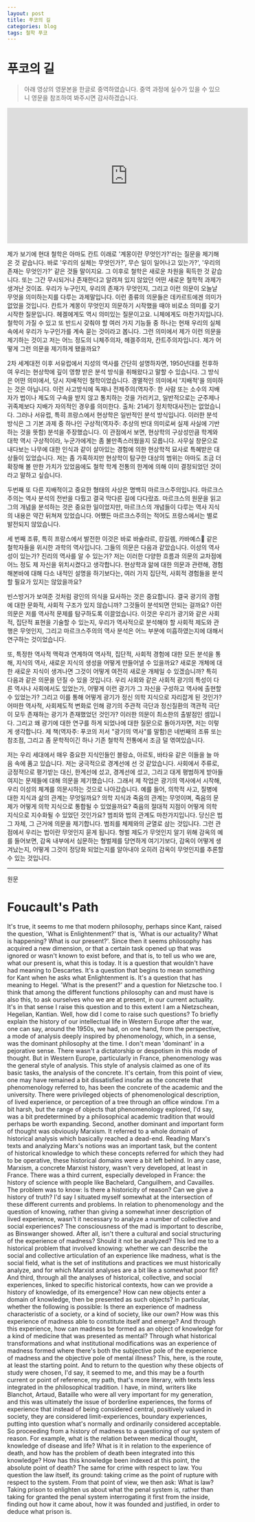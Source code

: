```yaml
---
layout: post
title: 푸코의 길
categories: blog
tags: 철학 푸코
---
```


푸코의 길
======
> 아래 영상의 영문본을 한글로 중역하였습니다. 중역 과정에 실수가 있을 수 있으니 영문을 참조하여 봐주시면 감사하겠습니다. 


<iframe width="560" height="315" src="https://www.youtube.com/embed/gNQWAh4tvb4" frameborder="0" allow="accelerometer; autoplay; encrypted-media; gyroscope; picture-in-picture" allowfullscreen></iframe>

제가 보기에 현대 철학은 아마도 칸트 이래로 '계몽이란 무엇인가?'라는 질문을 제기해온 것 같습니다. 바로 '우리의 실체는 무엇인가?', 무슨 일이 일어나고 있는가?', '우리의 존재는 무엇인가?' 같은 것들 말이지요. 그 이후로 철학은 새로운 차원을 획득한 것 같습니다. 또는 그간 무시되거나 존재한다고 알려져 있지 않았던 어떤 새로운 철학적 과제가 생겨난 것이죠. 우리가 누구인지, 우리의 존재가 무엇인지, 그리고 이런 의문이 오늘날 무엇을 의미하는지를 다루는 과제말입니다. 이런 종류의 의문들은 데카르트에겐 의미가 없었을 것입니다. 칸트가 계몽이 무엇인지 의문하기 시작했을 때야 비로소 의미를 갖기 시작한 질문입니다. 헤겔에게도 역시 의미있는 질문이고요. 니체에게도 마찬가지입니다. 철학이 가질 수 있고 또 반드시 갖춰야 할 여러 가지 기능들 중 하나는 현재 우리의 실체 속에서 우리가 누구인가를 계속 묻는 것이라고 봅니다. 그런 의미에서 제가 이런 의문을 제기하는 것이고 저는 어느 정도의 니체주의자, 헤겔주의자, 칸트주의자입니다. 제가 어떻게 그런 의문을 제기하게 됐을까요? 

2차 세계대전 이후 서유럽에서 지성의 역사를 간단히 설명하자면, 1950년대를 전후하여 우리는 현상학에 깊이 영향 받은 분석 방식을 취해왔다고 말할 수 있습니다. 그 방식은 어떤 의미에서, 당시 지배적인 철학이었습니다. 경멸적인 의미에서 '지배적'을 의미하는 것은 아닙니다. 이런 사고방식에 독재나 전제주의(역자주: 한 사람 또는 소수의 지배자가 법이나 제도의 구속을 받지 않고 통치하는 것을 가리키고, 일반적으로는 군주제나 귀족제보다 지배가 자의적인 경우를 의미한다. 출처: 21세기 정치학대사전)는 없었습니다. 그러나 서유럽, 특히 프랑스에서 현상학은 일반적인 분석 방식입니다. 이러한 분석 방식은 그 기본 과제 중 하나인 구상적(역자주: 추상의 반대 의미로써 실제 사실에 기반하는 것을 뜻함) 분석을 주장했습니다. 이 관점에서 보면, 현상학의 구상성만큼 학계와 대학 역시 구상적이라, 누군가에게는 좀 불만족스러웠을지 모릅니다. 사무실 창문으로 내다보는 나무에 대한 인식과 같이 살아있는 경험에 의한 현상학적 묘사로 특혜받은 대상들이 있었습니다. 저는 좀 가혹하지만 현상학이 탐구한 대상의 범위는 아마도 조금 더 확장해 볼 만한 가치가 있었음에도 철학 학계 전통의 한계에 의해 이미 결정되었던 것이라고 말하고 싶습니다. 

두번째 또 다른 지배적이고 중요한 형태의 사상은 명백히 마르크스주의입니다. 마르크스주의는 역사 분석의 전반을 다뤘고 결국 막다른 길에 다다랐죠. 마르크스의 원문을 읽고 그의 개념을 분석하는 것은 중요한 일이었지만, 마르크스의 개념들이 다루는 역사 지식의 내용은 약간 뒤쳐져 있었습니다. 어쨌든 마르크스주의는 적어도 프랑스에서는 별로 발전되지 않았습니다. 

세 번째 조류, 특히 프랑스에서 발전한 이것은 바로 바슐라르, 캉길렘, 카바예스 같은 철학자들을 위시한 과학의 역사입니다. 그들의 의문은 다음과 같았습니다. 이성의 역사성이 있는가? 진리의 역사를 알 수 있는가? 저는 이러한 다양한 흐름과 의문의 교차점에 어느 정도 제 자신을 위치시켰다고 생각합니다. 현상학과 앎에 대한 의문과 관련해, 경험해본바에 대해 다소 내적인 설명을 하기보다는, 여러 가지 집단적, 사회적 경험들을 분석할 필요가 있지는 않았을까요? 

빈스방거가 보여준 것처럼 광인의 의식을 묘사하는 것은 중요합니다. 결국 광기의 경험에 대한 문화적, 사회적 구조가 있지 않습니까? 그것들이 분석되면 안되는 걸까요? 이런 의문은 저를 역사적 문제를 탐구하도록 이끌었습니다. 이것은 우리가 광기와 같은 사회적, 집단적 표현을 기술할 수 있는지, 우리가 역사적으로 분석해야 할 사회적 제도와 관행은 무엇인지, 그리고 마르크스주의의 역사 분석은 어느 부분에 미흡하였는지에 대해서 연구하는 것이었습니다. 

또, 특정한 역사적 맥락과 연계하여 역사적, 집단적, 사회적 경험에 대한 모든 분석을 통해, 지식의 역사, 새로운 지식의 생성을 어떻게 만들어낼 수 있을까요? 새로운 개체에 대한 새로운 지식이 생겨나면 그것이 어떻게 여전히 새로운 개체일 수 있겠습니까? 특히 다음과 같은 의문을 던질 수 있을 것입니다. 우리 사회와 같은 사회적 광기의 특성이 다른 역사나 사회에서도 있었는가, 어떻게 이런 광기가 그 자신을 구성하고 역사에 출현할 수 있었는가? 그리고 이를 통해 어떻게 광기가 정신 의학 지식으로 자리잡게 된 것인가? 어떠한 역사적, 사회제도적 변화로 인해 광기의 주관적 극단과 정신질환의 객관적 극단이 모두 존재하는 광기가 존재했었던 것인가? 이러한 의문이 최소한의 출발점인 셈입니다. 그리고 왜 광기에 대한 연구를 하게 되었나에 대한 질문으로 돌아가자면, 저는 이렇게 생각합니다. 제 책(역자주: 푸코의 저서 "광기의 역사"를 말함)은 네번째의 조류 또는 참조점, 그리고 좀 문학적이긴 하나 기존 철학적 전통에서 조금 덜 엮여있습니다.

저는 우리 세대에서 매우 중요한 지식인들인 블랑쇼, 아르토, 바타유 같은 이들을 늘 마음 속에 품고 있습니다. 저는 궁극적으로 경계선에 선 것 같았습니다. 사회에서 주류로, 긍정적으로 평가받는 대신, 한계선에 섰고, 경계선에 섰고, 그리고 대게 평범하게 받아들여지는 문제들에 대해 의문을 제기했습니다. 그래서 제 작업은 광기의 역사에서 시작해, 우리 이성의 체계를 의문시하는 것으로 나아갔습니다. 예를 들어, 의학적 사고, 질병에 대한 지식과 삶의 관계는 무엇일까요? 의학 지식과 죽음의 관계는 무엇이며, 죽음의 문제가 어떻게 의학 지식으로 통합될 수 있었을까요? 죽음의 절대적 지점이 어떻게 의학 지식으로 지수화될 수 있었던 것인가요? 범죄와 법의 관계도 마찬가지입니다. 당신은 법 그 자체, 그 근거에 의문을 제기합니다. 범죄를 체제와의 균열로 삼는 것입니다. 그런 관점에서 우리는 법이란 무엇인지 묻게 됩니다. 형벌 제도가 무엇인지 알기 위해 감옥의 예를 들어보면, 감옥 내부에서 심문하는 형벌제를 당연하게 여기기보다, 감옥이 어떻게 생겨났는지, 어떻게 그것이 정당화 되었는지를 알아내야 오히려 감옥이 무엇인지를 추론할 수 있는 것입니다.

---
원문

# Foucault's Path

It's true, it seems to me that modern philosophy, perhaps since Kant, raised the question, 'What is Enlightenment?' that is, 'What is our actuality? What is happening? What is our present?'. Since then it seems philosophy has acquired a new dimension, or that a certain task opened up that was ignored or wasn't known to exist before, and that is, to tell us who we are, what our present is, what this is today. It is a question that wouldn't have had meaning to Descartes. It's a question that begins to mean something for Kant when he asks what Enlightenment is. It's a question that has meaning to Hegel. 'What is the present?' and a question for Nietzsche too. I think that among the different functions philosophy can and must have is also this, to ask ourselves who we are at present, in our current actuality. It's in that sense I raise this question and to this extent I am a Nietzschean, Hegelian, Kantian. Well, how did I come to raise such questions? To briefly explain the history of our intellectual life in Western Europe after the war, one can say, around the 1950s, we had, on one hand, from the perspective, a mode of analysis deeply inspired by phenomenology, which, in a sense, was the dominant philosophy at the time. I don't mean 'dominant' in a pejorative sense. There wasn't a dictatorship or despotism in this mode of thought. But in Western Europe, particularly in France, phenomenology was the general style of analysis. This style of analysis claimed as one of its basic tasks, the analysis of the concrete. It's certain, from this point of view, one may have remained a bit dissatisfied insofar as the concrete that phenomenology referred to, has been the concrete of the academic and the university. There were privileged objects of phenomenological description, of lived experience, or perception of a tree through an office window. I'm a bit harsh, but the range of objects that phenomenology explored, I'd say, was a bit predetermined by a philosophical academic tradition that would perhaps be worth expanding. Second, another dominant and important form of thought was obviously Marxism. It referred to a whole domain of historical analysis which basically reached a dead-end. Reading Marx's texts and analyzing Marx's notions was an important task, but the content of historical knowledge to which these concepts referred for which they had to be operative, these historical domains were a bit left behind. In any case, Marxism, a concrete Marxist history, wasn't very developed, at least in France. There was a third current, especially developed in France: the history of science with people like Bachelard, Canguilhem, and Cavailles. The problem was to know: Is there a historicity of reason? Can we give a history of truth? I'd say I situated myself somewhat at the intersection of these different currents and problems. In relation to phenomenology and the question of knowing, rather than giving a somewhat inner description of lived experience, wasn't it necessary to analyze a number of collective and social experiences? The consciousness of the mad is important to describe, as Binswanger showed. After all, isn't there a cultural and social structuring of the experience of madness? Should it not be analyzed? This led me to a historical problem that involved knowing: whether we can describe the social and collective articulation of an experience like madness, what is the social field, what is the set of institutions and practices we must historically analyze, and for which Marxist analyses are a bit like a somewhat poor fit? And third, through all the analyses of historical, collective, and social experiences, linked to specific historical contexts, how can we provide a history of knowledge, of its emergence? How can new objects enter a domain of knowledge, then be presented as such objects? In particular, whether the following is possible: Is there an experience of madness characteristic of a society, or a kind of society, like our own? How was this experience of madness able to constitute itself and emerge? And through this experience, how can madness be formed as an object of knowledge for a kind of medicine that was presented as mental? Through what historical transformations and what institutional modifications was an experience of madness formed where there's both the subjective pole of the experience of madness and the objective pole of mental illness? This, here, is the route, at least the starting point. And to return to the question why these objects of study were chosen, I'd say, it seemed to me, and this may be a fourth current or point of reference, my path, that's more literary, with texts less integrated in the philosophical tradition. I have, in mind, writers like Blanchot, Artaud, Bataille who were all very important for my generation, and this was ultimately the issue of borderline experiences, the forms of experience that instead of being considered central, positively valued in society, they are considered limit-experiences, boundary experiences, putting into question what's normally and ordinarily considered acceptable. So proceeding from a history of madness to a questioning of our system of reason. For example, what is the relation between medical thought, knowledge of disease and life? What is it in relation to the experience of death, and how has the problem of death been integrated into this knowledge? How has this knowledge been indexed at this point, the absolute point of death? The same for crime with respect to law. You question the law itself, its ground: taking crime as the point of rupture with respect to the system. From that point of view, we then ask: What is law? Taking prison to enlighten us about what the penal system is, rather than taking for granted the penal system interrogating it first from the inside, finding out how it came about, how it was founded and justified, in order to deduce what prison is. 